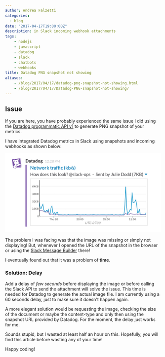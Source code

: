 ```yaml
---
author: Andrea Falzetti
categories:
  - blog
date: "2017-04-17T19:00:00Z"
description: in Slack incoming webhook attachments
tags: 
    - nodejs 
    - javascript
    - datadog
    - slack 
    - chatbots 
    - webhooks
title: Datadog PNG snapshot not showing
aliases:
    - /blog/2017/04/17/datadog-png-snapshot-not-showing.html
    - /blog/2017/04/17/Datadog-PNG-snapshot-not-showing/
---
```


## Issue <i class="em em-rage4"></i>
If you are here, you have probably experienced the same issue I did using the [Datadog programmatic API  v1](http://docs.datadoghq.com/api/#graph-snapshot) to generate PNG snapshot of your metrics.

I have integrated Datadog metrics in Slack using snapshots and incoming webhooks as shown below:

![Datadog Slack Example](/img/attachment_example_datadog.png)

The problem I was facing was that the image was missing or simply not displaying! But, whenever I opened the URL of the snapshot in the browser or using the [Slack Message Builder](https://api.slack.com/docs/messages/builder) there!

I eventually found out that it was a problem of **time**.

### Solution: Delay <i class="em em-alarm_clock"></i>
Add a delay of _few seconds_ before displaying the image or before calling the Slack API to send the attachment will solve the issue. This time is needed for Datadog to generate the actual image file. I am currently using a 60 seconds delay, just to make sure it doesn't happen again.

A more elegant solution would be requesting the image, checking the size of the document or maybe the content-type and only then using the snapshot URL provided by Datadog. For the moment, the delay just works for me.

Sounds stupid, but I wasted at least half an hour on this. Hopefully, you will find this article before wasting any of your time!

Happy coding! <i class="em em-sunglasses"></i>
